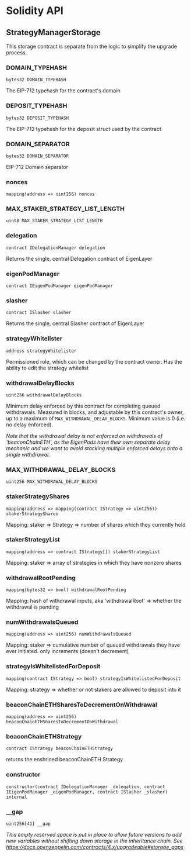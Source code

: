 # Solidity API

## StrategyManagerStorage

This storage contract is separate from the logic to simplify the upgrade process.

### DOMAIN_TYPEHASH

```solidity
bytes32 DOMAIN_TYPEHASH
```

The EIP-712 typehash for the contract's domain

### DEPOSIT_TYPEHASH

```solidity
bytes32 DEPOSIT_TYPEHASH
```

The EIP-712 typehash for the deposit struct used by the contract

### DOMAIN_SEPARATOR

```solidity
bytes32 DOMAIN_SEPARATOR
```

EIP-712 Domain separator

### nonces

```solidity
mapping(address => uint256) nonces
```

### MAX_STAKER_STRATEGY_LIST_LENGTH

```solidity
uint8 MAX_STAKER_STRATEGY_LIST_LENGTH
```

### delegation

```solidity
contract IDelegationManager delegation
```

Returns the single, central Delegation contract of EigenLayer

### eigenPodManager

```solidity
contract IEigenPodManager eigenPodManager
```

### slasher

```solidity
contract ISlasher slasher
```

Returns the single, central Slasher contract of EigenLayer

### strategyWhitelister

```solidity
address strategyWhitelister
```

Permissioned role, which can be changed by the contract owner. Has the ability to edit the strategy whitelist

### withdrawalDelayBlocks

```solidity
uint256 withdrawalDelayBlocks
```

Minimum delay enforced by this contract for completing queued withdrawals. Measured in blocks, and adjustable by this contract's owner,
up to a maximum of `MAX_WITHDRAWAL_DELAY_BLOCKS`. Minimum value is 0 (i.e. no delay enforced).

_Note that the withdrawal delay is not enforced on withdrawals of 'beaconChainETH', as the EigenPods have their own separate delay mechanic
and we want to avoid stacking multiple enforced delays onto a single withdrawal._

### MAX_WITHDRAWAL_DELAY_BLOCKS

```solidity
uint256 MAX_WITHDRAWAL_DELAY_BLOCKS
```

### stakerStrategyShares

```solidity
mapping(address => mapping(contract IStrategy => uint256)) stakerStrategyShares
```

Mapping: staker => Strategy => number of shares which they currently hold

### stakerStrategyList

```solidity
mapping(address => contract IStrategy[]) stakerStrategyList
```

Mapping: staker => array of strategies in which they have nonzero shares

### withdrawalRootPending

```solidity
mapping(bytes32 => bool) withdrawalRootPending
```

Mapping: hash of withdrawal inputs, aka 'withdrawalRoot' => whether the withdrawal is pending

### numWithdrawalsQueued

```solidity
mapping(address => uint256) numWithdrawalsQueued
```

Mapping: staker => cumulative number of queued withdrawals they have ever initiated. only increments (doesn't decrement)

### strategyIsWhitelistedForDeposit

```solidity
mapping(contract IStrategy => bool) strategyIsWhitelistedForDeposit
```

Mapping: strategy => whether or not stakers are allowed to deposit into it

### beaconChainETHSharesToDecrementOnWithdrawal

```solidity
mapping(address => uint256) beaconChainETHSharesToDecrementOnWithdrawal
```

### beaconChainETHStrategy

```solidity
contract IStrategy beaconChainETHStrategy
```

returns the enshrined beaconChainETH Strategy

### constructor

```solidity
constructor(contract IDelegationManager _delegation, contract IEigenPodManager _eigenPodManager, contract ISlasher _slasher) internal
```

### __gap

```solidity
uint256[41] __gap
```

_This empty reserved space is put in place to allow future versions to add new
variables without shifting down storage in the inheritance chain.
See https://docs.openzeppelin.com/contracts/4.x/upgradeable#storage_gaps_

